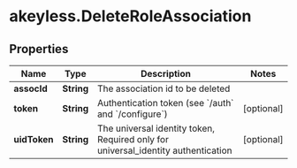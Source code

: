 # akeyless.DeleteRoleAssociation

## Properties

Name | Type | Description | Notes
------------ | ------------- | ------------- | -------------
**assocId** | **String** | The association id to be deleted | 
**token** | **String** | Authentication token (see &#x60;/auth&#x60; and &#x60;/configure&#x60;) | [optional] 
**uidToken** | **String** | The universal identity token, Required only for universal_identity authentication | [optional] 


